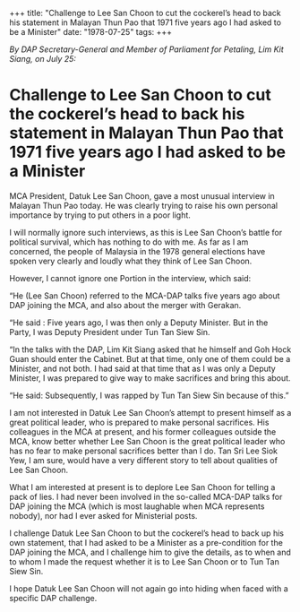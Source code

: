 +++ 
title: "Challenge to Lee San Choon to cut the cockerel’s head to back his statement in Malayan Thun Pao that 1971 five years ago I had asked to be a Minister"
date: "1978-07-25"
tags:
+++

_By DAP Secretary-General and Member of Parliament for Petaling, Lim Kit Siang, on July 25:_

# Challenge to Lee San Choon to cut the cockerel’s head to back his statement in Malayan Thun Pao that 1971 five years ago I had asked to be a Minister
									
MCA President, Datuk Lee San Choon, gave a most unusual interview in Malayan Thun Pao today. He was clearly trying to raise his own personal importance by trying to put others in a poor light.</u>

I will normally ignore such interviews, as this is Lee San Choon’s battle for political survival, which has nothing to do with me. As far as I am concerned, the people of Malaysia in the 1978 general elections have spoken very clearly and loudly what they think of Lee San Choon.

However, I cannot ignore one Portion in the interview, which said:

“He (Lee San Choon) referred to the MCA-DAP talks five years ago about DAP joining the MCA, and also about the merger with Gerakan.

“He said : Five years ago, I was then only a Deputy Minister. But in the Party, I was Deputy President under Tun Tan Siew Sin.

“In the talks with the DAP, Lim Kit Siang asked that he himself and Goh Hock Guan should enter the Cabinet. But at that time, only one of them could be a Minister, and not both. I had said at that time that as I was only a Deputy Minister, I was prepared to give way to make sacrifices and bring this about.

“He said: Subsequently, I was rapped by Tun Tan Siew Sin because of this.”

I am not interested in Datuk Lee San Choon’s attempt to present himself as a great political leader, who is prepared to make personal sacrifices. His colleagues in the MCA at present, and his former colleagues outside the MCA, know better whether Lee San Choon is the great political leader who has no fear to make personal sacrifices better than I do. Tan Sri Lee Siok Yew, I am sure, would have a very different story to tell about qualities of Lee San Choon.

What I am interested at present is to deplore Lee San Choon for telling a pack of lies. I had never been involved in the so-called MCA-DAP talks for DAP joining the MCA (which is most laughable when MCA represents nobody), nor had I ever asked for Ministerial posts.

I challenge Datuk Lee San Choon to but the cockerel’s head to back up his own statement, that I had asked to be a Minister as a pre-condition for the DAP joining the MCA, and I challenge him to give the details, as to when and to whom I made the request whether it is to Lee San Choon or to Tun Tan Siew Sin.

I hope Datuk Lee San Choon will not again go into hiding when faced with a specific DAP challenge.

 
